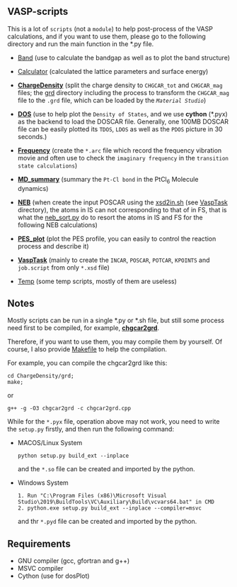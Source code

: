## VASP-scripts

This is a lot of `scripts` (not a `module`) to help post-process of the VASP calculations, and if you  want to use them, please go to the following directory and run the main function in the *.py file.

* [Band](Band) (use to calculate the bandgap as well as to plot the band structure)

* [Calculator](Calculator) (calculated the lattice parameters and surface energy)

* [**ChargeDensity**](ChargeDensity) (split the charge density to `CHGCAR_tot` and `CHGCAR_mag` files; the [grd](ChargeDensity/grd) directory including the process to transform the `CHGCAR_mag` file to the `.grd` file, which can be loaded by the *`Material Studio`*)

* [**DOS**](DOS) (use to help plot the `Density of States`, and we use **cython** (*.pyx) as the backend to load the DOSCAR file. Generally, one 100MB DOSCAR file can be easily plotted its `TDOS`, `LDOS` as well as the `PDOS` picture in 30 seconds.)

* [**Frequency**](Frequency) (create the `*.arc` file which record the frequency vibration movie and often use to check the `imaginary frequency` in the `transition state calculations`)

* [**MD_summary**](MD_summary) (summary the `Pt-Cl bond` in the PtCl<sub>6</sub> Molecule dynamics)

* [**NEB**](NEB) (when create the input POSCAR using the [xsd2in.sh](VaspTask/xsd2in.sh) (see [VaspTask](VaspTask) directory), the atoms in IS can not corresponding to that of in FS, that is what the [neb_sort.py](NEB/sort/neb_sort.py) do to resort the atoms in IS and FS for the following NEB calculations)

* [**PES_plot**](PES_plot) (plot the PES profile, you can easily to control the reaction process and describe it)

* [**VaspTask**](VaspTask) (mainly to create the `INCAR`, `POSCAR`, `POTCAR`, `KPOINTS` and `job.script` from only `*.xsd` file)

* [Temp](Temp) (some temp scripts, mostly of them are useless)
## Notes
Mostly scripts can be run in a single *.py or *.sh file, but still some process need first to be compiled, for example, [**chgcar2grd**](ChargeDensity/grd/chgcar2grd).

Therefore, if you want to use them, you may compile them by yourself. Of course, I also provide [Makefile](ChargeDensity/grd/Makefile) to help the compilation.

For example, you can compile the chgcar2grd like this:

```
cd ChargeDensity/grd;
make;
```
or
```
g++ -g -O3 chgcar2grd -c chgcar2grd.cpp
```

While for the `*.pyx` file, operation above may not work, you need to write the `setup.py` firstly, and then run the following command:

- MACOS/Linux System
    ```
    python setup.py build_ext --inplace
    ```
    and the `*.so` file can be created and imported by the python.


- Windows System
    ```
    1. Run "C:\Program Files (x86)\Microsoft Visual Studio\2019\BuildTools\VC\Auxiliary\Build\vcvars64.bat" in CMD
    2. python.exe setup.py build_ext --inplace --compiler=msvc
    ```
  and thr `*.pyd` file can be created and imported by the python.


## Requirements
* GNU compiler (gcc, gfortran and g++)
* MSVC compiler
* Cython (use for dosPlot)




